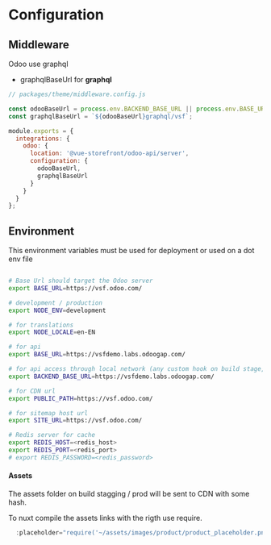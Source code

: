 # Configuration

## Middleware
Odoo use graphql
- graphqlBaseUrl for **graphql**


```js
// packages/theme/middleware.config.js

const odooBaseUrl = process.env.BACKEND_BASE_URL || process.env.BASE_URL || 'https://vsfdemo.labs.odoogap.com/';
const graphqlBaseUrl = `${odooBaseUrl}graphql/vsf`;

module.exports = {
  integrations: {
    odoo: {
      location: '@vue-storefront/odoo-api/server',
      configuration: {
        odooBaseUrl,
        graphqlBaseUrl
      }
    }
  }
};

```

## Environment

This environment variables must be used for deployment or used on a dot env file

```bash

# Base Url should target the Odoo server
export BASE_URL=https://vsf.odoo.com/

# development / production
export NODE_ENV=development

# for translations
export NODE_LOCALE=en-EN

# for api
export BASE_URL=https://vsfdemo.labs.odoogap.com/

# for api access through local network (any custom hook on build stage, for example)
export BACKEND_BASE_URL=https://vsfdemo.labs.odoogap.com/

# for CDN url
export PUBLIC_PATH=https://vsf.odoo.com/

# for sitemap host url
export SITE_URL=https://vsf.odoo.com/

# Redis server for cache
export REDIS_HOST=<redis_host>
export REDIS_PORT=<redis_port>
# export REDIS_PASSWORD=<redis_password>
```


#### Assets
The assets folder on build stagging / prod will be sent to CDN with some hash.

To nuxt compile the assets links with the rigth use require.

```ts
  :placeholder="require('~/assets/images/product/product_placeholder.png')"
```  
